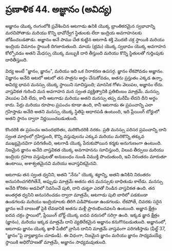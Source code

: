 # ప్రణాళిక 44. అజ్ఞానం (అవిద్య)

అజ్ఞానం యొక్క రంగంలోకి ప్రవేశించిన ఆటగాడు ఉనికి యొక్క భ్రాంతికరమైన స్వభావాన్ని మరచిపోతాడు మరియు కొన్ని భావోద్వేగ స్థితులకు లేదా ఇంద్రియ అవగాహనలకు జోడించబడతాడు. అజ్ఞానం అనే పాము చేత కుట్టిన ఆటగాడి శక్తి మొదటి చక్ర స్థాయికి మరియు ఇంద్రియ విమానం స్థాయికి దిగజారుతుంది. మాయ (భ్రమ) యొక్క స్వభావం యొక్క అవగాహన కోల్పోవడం అతని మేధస్సు యొక్క మబ్బుకి దారి తీస్తుంది మరియు కొన్ని స్థితులతో గుర్తింపుకు దారితీస్తుంది.

విద్య అంటే "జ్ఞానం, జ్ఞానం", మరియు ఇది ఒక నిరాకరణ ఉపసర్గ. జ్ఞానం లేకపోవడం అజ్ఞానం. విజ్ఞానం అనేది ఆటలో ఆటలో తన పాత్రను అర్థం చేసుకోవడం, అతను ప్రస్తుతం ఎక్కడ ఉన్నా. అవిద్య భావన మనస్సు యొక్క స్థాయిని సూచిస్తుంది; మానసిక గోళం వెలుపల, అజ్ఞానం లేదు. వాస్తవికత గురించి మన అవగాహన మన స్వంత వ్యక్తిత్వానికి ప్రతిబింబం మాత్రమే. మనస్సు వెలుపల ఏదీ లేదు, కానీ ఆటగాడు మరియు అతని మనస్సు తప్ప మరేమీ లేదని దీని అర్థం కాదు. పేర్లు మరియు రూపాల ప్రపంచం కూడా ఉంది, కానీ ఆటగాడు ఈ ప్రపంచాన్ని ఎలా గ్రహిస్తాడు అనేది అతని మనస్సు యొక్క స్థితిపై ఆధారపడి ఉంటుంది, ఇది ప్లేయింగ్ బోర్డులో అతని స్థానం ద్వారా నిర్ణయించబడుతుంది.

కొందరికి ఈ ప్రపంచం ఆనందభరితం, మరికొందరికి నరకం. ప్రతి మనస్సు పరిసర ప్రపంచాన్ని దాని స్వంత మార్గంలో గ్రహిస్తుంది, కొన్ని వస్తువులను ఎక్కువ మరియు మరికొన్ని తక్కువ ముఖ్యమైనవిగా పరిగణించి, ఆటగాడి యొక్క పేరుకుపోయిన కర్మకు అనుగుణంగా ఉంటుంది. నిజమైన జ్ఞానం అనేది వాస్తవికత యొక్క అవగాహనను సూచిస్తుంది, విలువ తీర్పులు మరియు ఇంద్రియ గ్రహణ వస్తువులతో అనుబంధం నుండి విముక్తి పొందుతుంది, ఇవి నిరంతరం మారుతూ ఉంటాయి, అశాశ్వతమైనవి మరియు అవాస్తవికమైనవి.

ఆటగాడు తన స్వంత ధ్వనిని, అతని "నేను" యొక్క శబ్దాన్ని, అతని ఉనికిని నిరంతరం అనుసరించగలిగితేనే, అప్పుడు మాత్రమే అతను తన మనస్సుకు బాధితుడు కాలేడు. మనస్సు అనేది కోరికల అడవిలో నివసించే పులి, దాని చుట్టూ ఎరతో నిండిన వాస్తవికత ఉంది. తన అంతర్గత ధ్వనిని అనుసరించడం ద్వారా మాత్రమే, ఆటగాడు పులి బారిలో పడకుండా ఉండగలడు మరియు ఇంద్రియాలకు తిరిగి పడిపోకుండా ఉండగలడు. లేకపోతే, చివరకు సరైన జ్ఞానం అనే బాణంతో పైకి లేవడానికి అతను మళ్లీ ప్రారంభించవలసి ఉంటుంది. అజ్ఞాన క్షేత్రం ఐదవ చక్రం స్థాయిలో, ప్లేయింగ్ బోర్డ్ యొక్క ఐదవ వరుసలో సరిగ్గా ఉంది. ఇక్కడ జ్ఞాన క్షేత్రం (జ్ఞానం), మరియు ఇక్కడ మాత్రమే దాని వ్యతిరేకమైన అజ్ఞానం కనుగొనబడుతుంది. అజ్ఞానంలో, ఆటగాడు జ్ఞానం యొక్క ఖాళీ పేజీలో వ్రాసిన దానిని మాత్రమే వాస్తవంగా పరిగణిస్తాడు (ఫీల్డ్ 37, "జ్ఞానం"పై వ్యాఖ్యానం చూడండి). ఈ విధంగా, నిజమైన జ్ఞానం మరియు జ్ఞానం సాధ్యమయ్యే స్థాయికి అధిరోహణతో మాత్రమే, అజ్ఞానం సాధ్యమవుతుంది.
